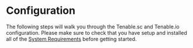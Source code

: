 [title]: # (Configuration)
[tags]: # (introduction)
[priority]: # (100)

# Configuration

The following steps will walk you through the Tenable.sc and Tenable.io configuration. Please make sure to check that you have setup and installed all of the [System Requirements](../../tenable\getting-started\sys-req.md) before getting started.
